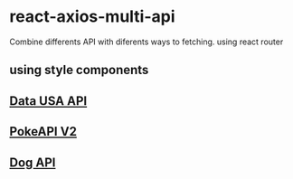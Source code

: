 # react-axios-multi-api

Combine differents API with diferents ways to fetching.
using react router

using style components
-
[Data USA API](https://datausa.io/api/)
-
[PokeAPI V2](https://pokeapi.co/api/v2/)
-
[Dog API](https://dog.ceo/dog-api/documentation/)
-